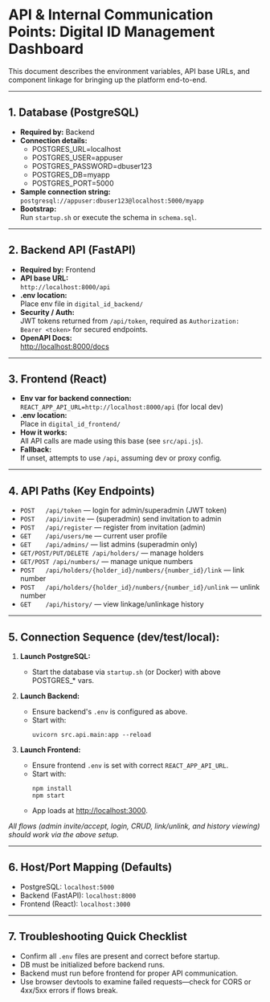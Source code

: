 # API & Internal Communication Points: Digital ID Management Dashboard

This document describes the environment variables, API base URLs, and component linkage for bringing up the platform end-to-end.

---

## 1. Database (PostgreSQL)
- **Required by:** Backend
- **Connection details:**
  - POSTGRES_URL=localhost
  - POSTGRES_USER=appuser
  - POSTGRES_PASSWORD=dbuser123
  - POSTGRES_DB=myapp
  - POSTGRES_PORT=5000
- **Sample connection string:**  
  `postgresql://appuser:dbuser123@localhost:5000/myapp`
- **Bootstrap:**  
  Run `startup.sh` or execute the schema in `schema.sql`.

---

## 2. Backend API (FastAPI)
- **Required by:** Frontend
- **API base URL:**  
  `http://localhost:8000/api`
- **.env location:**  
  Place env file in `digital_id_backend/`
- **Security / Auth:**  
  JWT tokens returned from `/api/token`, required as `Authorization: Bearer <token>` for secured endpoints.
- **OpenAPI Docs:**  
  [http://localhost:8000/docs](http://localhost:8000/docs)

---

## 3. Frontend (React)
- **Env var for backend connection:**  
  `REACT_APP_API_URL=http://localhost:8000/api` (for local dev)
- **.env location:**  
  Place in `digital_id_frontend/`
- **How it works:**  
  All API calls are made using this base (see `src/api.js`).
- **Fallback:**  
  If unset, attempts to use `/api`, assuming dev or proxy config.

---

## 4. API Paths (Key Endpoints)
- `POST   /api/token`           — login for admin/superadmin (JWT token)
- `POST   /api/invite`          — (superadmin) send invitation to admin
- `POST   /api/register`        — register from invitation (admin)
- `GET    /api/users/me`        — current user profile
- `GET    /api/admins/`         — list admins (superadmin only)
- `GET/POST/PUT/DELETE /api/holders/` — manage holders
- `GET/POST /api/numbers/`      — manage unique numbers
- `POST   /api/holders/{holder_id}/numbers/{number_id}/link`    — link number
- `POST   /api/holders/{holder_id}/numbers/{number_id}/unlink`  — unlink number
- `GET    /api/history/`        — view linkage/unlinkage history

---

## 5. Connection Sequence (dev/test/local):

1. **Launch PostgreSQL:**
    - Start the database via `startup.sh` (or Docker) with above POSTGRES_* vars.

2. **Launch Backend:**
    - Ensure backend's `.env` is configured as above.
    - Start with:
      ```
      uvicorn src.api.main:app --reload
      ```
3. **Launch Frontend:**
   - Ensure frontend `.env` is set with correct `REACT_APP_API_URL`.
   - Start with:
     ```
     npm install
     npm start
     ```
   - App loads at [http://localhost:3000](http://localhost:3000).

*All flows (admin invite/accept, login, CRUD, link/unlink, and history viewing) should work via the above setup.*

---
## 6. Host/Port Mapping (Defaults)
- PostgreSQL: `localhost:5000`
- Backend (FastAPI): `localhost:8000`
- Frontend (React): `localhost:3000`

---
## 7. Troubleshooting Quick Checklist
- Confirm all `.env` files are present and correct before startup.
- DB must be initialized before backend runs.
- Backend must run before frontend for proper API communication.
- Use browser devtools to examine failed requests—check for CORS or 4xx/5xx errors if flows break.
